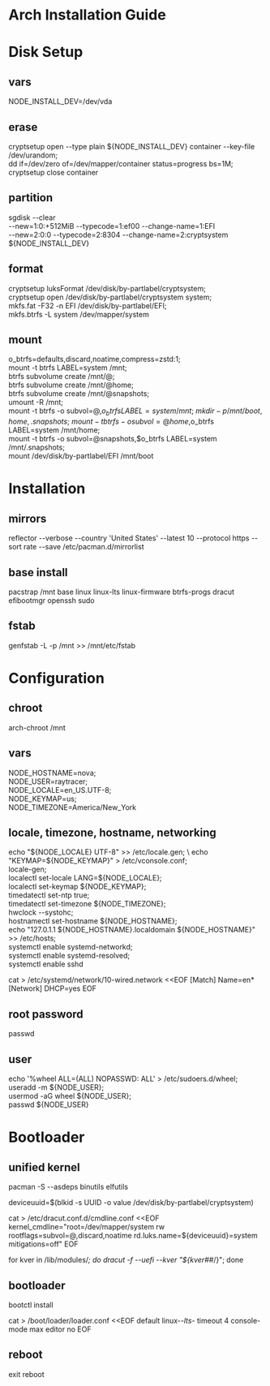 Arch Installation Guide
=======================

# Disk Setup

## vars
NODE_INSTALL_DEV=/dev/vda

## erase
cryptsetup open --type plain ${NODE_INSTALL_DEV} container --key-file /dev/urandom; \
dd if=/dev/zero of=/dev/mapper/container status=progress bs=1M; \
cryptsetup close container

## partition
sgdisk --clear \
    --new=1:0:+512MiB --typecode=1:ef00 --change-name=1:EFI \
    --new=2:0:0       --typecode=2:8304 --change-name=2:cryptsystem \
    ${NODE_INSTALL_DEV}

## format
cryptsetup luksFormat /dev/disk/by-partlabel/cryptsystem; \
cryptsetup open /dev/disk/by-partlabel/cryptsystem system; \
mkfs.fat -F32 -n EFI /dev/disk/by-partlabel/EFI; \
mkfs.btrfs -L system /dev/mapper/system

## mount
o_btrfs=defaults,discard,noatime,compress=zstd:1; \
mount -t btrfs LABEL=system /mnt; \
btrfs subvolume create /mnt/@; \
btrfs subvolume create /mnt/@home; \
btrfs subvolume create /mnt/@snapshots; \
umount -R /mnt; \
mount -t btrfs -o subvol=@,$o_btrfs LABEL=system /mnt; \
mkdir -p /mnt/{boot,home,.snapshots}; \
mount -t btrfs -o subvol=@home,$o_btrfs LABEL=system /mnt/home; \
mount -t btrfs -o subvol=@snapshots,$o_btrfs LABEL=system /mnt/.snapshots; \
mount /dev/disk/by-partlabel/EFI /mnt/boot

# Installation

## mirrors
reflector --verbose --country 'United States' --latest 10 --protocol https --sort rate --save /etc/pacman.d/mirrorlist

## base install
pacstrap /mnt base linux linux-lts linux-firmware btrfs-progs dracut efibootmgr openssh sudo

## fstab 
genfstab -L -p /mnt >> /mnt/etc/fstab

# Configuration

## chroot
arch-chroot /mnt

## vars
NODE_HOSTNAME=nova; \
NODE_USER=raytracer; \
NODE_LOCALE=en_US.UTF-8; \
NODE_KEYMAP=us; \
NODE_TIMEZONE=America/New_York

## locale, timezone, hostname, networking
echo "${NODE_LOCALE} UTF-8" >> /etc/locale.gen; \
echo "KEYMAP=${NODE_KEYMAP}" > /etc/vconsole.conf; \
locale-gen; \
localectl set-locale LANG=${NODE_LOCALE}; \
localectl set-keymap ${NODE_KEYMAP}; \
timedatectl set-ntp true; \
timedatectl set-timezone ${NODE_TIMEZONE}; \
hwclock --systohc; \
hostnamectl set-hostname ${NODE_HOSTNAME}; \
echo "127.0.1.1	${NODE_HOSTNAME}.localdomain	${NODE_HOSTNAME}" >> /etc/hosts; \
systemctl enable systemd-networkd; \
systemctl enable systemd-resolved; \
systemctl enable sshd

cat > /etc/systemd/network/10-wired.network <<EOF
[Match]
Name=en*
[Network]
DHCP=yes
EOF

## root password
passwd

## user
echo '%wheel ALL=(ALL) NOPASSWD: ALL' > /etc/sudoers.d/wheel; \
useradd -m ${NODE_USER}; \
usermod -aG wheel ${NODE_USER}; \
passwd ${NODE_USER}

# Bootloader 

## unified kernel
pacman -S --asdeps binutils elfutils

deviceuuid=$(blkid -s UUID -o value /dev/disk/by-partlabel/cryptsystem)

cat > /etc/dracut.conf.d/cmdline.conf <<EOF
kernel_cmdline="root=/dev/mapper/system rw rootflags=subvol=@,discard,noatime rd.luks.name=${deviceuuid}=system mitigations=off"
EOF

for kver in /lib/modules/*; do dracut -f --uefi --kver "${kver##*/}"; done

## bootloader
bootctl install

cat > /boot/loader/loader.conf <<EOF
default linux-*-lts-*
timeout 4
console-mode max
editor no
EOF

## reboot
exit
reboot
